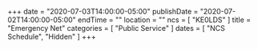 +++
date = "2020-07-03T14:00:00-05:00"
publishDate = "2020-07-02T14:00:00-05:00"
endTime = ""
location = ""
ncs = [ "KE0LDS" ]
title = "Emergency Net"
categories = [ "Public Service" ]
dates = [ "NCS Schedule", "Hidden" ]
+++
